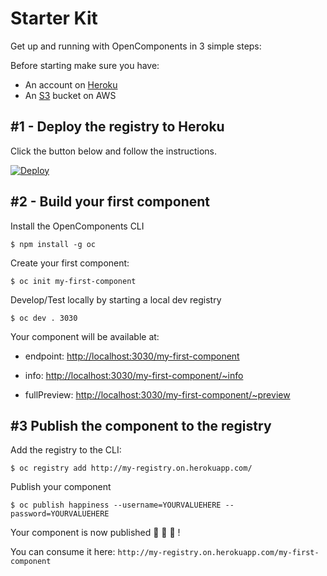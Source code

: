 # Starter Kit

Get up and running with OpenComponents in 3 simple steps:

Before starting make sure you have:
- An account on [Heroku](https://signup.heroku.com/)
- An [S3](https://aws.amazon.com/s3) bucket on AWS

## #1 - Deploy the registry to Heroku

Click the button below and follow the instructions.

[![Deploy](https://www.herokucdn.com/deploy/button.svg)](https://heroku.com/deploy?template=https://github.com/opencomponents/starter-kit)

## #2 - Build your first component

Install the OpenComponents CLI

```
$ npm install -g oc
```

Create your first component:

```
$ oc init my-first-component
```

Develop/Test locally by starting a local dev registry

```
$ oc dev . 3030
```

Your component will be available at: 

- endpoint: [http://localhost:3030/my-first-component](http://localhost:3030/my-first-component)

- info: [http://localhost:3030/my-first-component/~info](http://localhost:3030/my-first-component/~info)

- fullPreview: [http://localhost:3030/my-first-component/~preview](http://localhost:3030/my-first-component/~preview)

## #3 Publish the component to the registry

Add the registry to the CLI:

```
$ oc registry add http://my-registry.on.herokuapp.com/
```

Publish your component

```
$ oc publish happiness --username=YOURVALUEHERE --password=YOURVALUEHERE
```

Your component is now published 🎉 🎉 🎉 !

You can consume it here: `http://my-registry.on.herokuapp.com/my-first-component`
